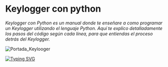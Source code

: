 # Keylogger con python
*Keylogger con Python es un manual donde te enseñare a como programar un Keylogger utilizando el lenguaje Python. Aquí te explico detalladamente los pasos del código según cada línea, para que entiendas el proceso detrás del Keylogger.*

![Portada_Keylooger](https://user-images.githubusercontent.com/97865696/171908995-cf3f5125-c754-4e9a-9631-b06262b4e861.jpg)

[![Typing SVG](https://readme-typing-svg.herokuapp.com?size=23&duration=6000&color=03F700&lines=Descargar%2FDownload)](https://git.io/typing-svg)
